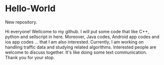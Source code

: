 # Hello-World
 New repository.

Hi everyone!
Wellcome to my github. I will put some code that like C++, python and sellscript in here. 
Moreover, Java codes, Android app codes and ios app codes ... that I am also interested.
Currently, I am working on handling traffic data and studying related algorithms. Interested people are welcome to discuss together. It's like doing some text communication.
Thank you for your stop.
